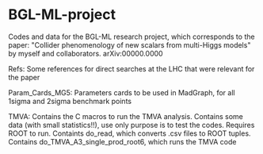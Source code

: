 # BGL-ML-project
Codes and data for the BGL-ML research project, which corresponds to the paper: "Collider phenomenology of new scalars from multi-Higgs models" by myself and collaborators. arXiv:00000.0000

Refs: Some references for direct searches at the LHC that were relevant for the paper

Param_Cards_MG5: Parameters cards to be used in MadGraph, for all 1sigma and 2sigma benchmark points 

TMVA: Contains the C macros to run the TMVA analysis. Contains some data (with small statistics!!), use only purpose is to test the codes. Requires ROOT to run. Containts do_read, which converts .csv files to ROOT tuples. Contains do_TMVA_A3_single_prod_root6, which runs the TMVA code
